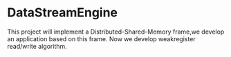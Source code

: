 # DataStreamEngine
This project will implement a Distributed-Shared-Memory frame,we develop an application based on this frame.
Now we develop weakregister read/write algorithm.

